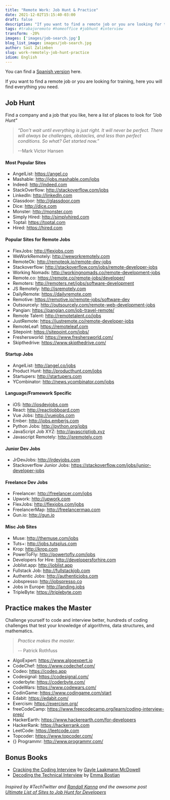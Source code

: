 ```yaml
---
title: "Remote Work: Job Hunt & Practice"
date: 2021-12-02T15:15:40-03:00
draft: false
description: "If you want to find a remote job or you are looking for training, here you will find everything you need"
tags: #trabajoremoto #homeoffice #jobhunt #interview
transform: -20%
images: ['images/job-search.jpg']
blog_list_image: images/job-search.jpg
author: Saúl Zalimben
slug: work-remotely-job-hunt-practice
idiom: English
---
```


You can find a [Spanish version](blog/spanish/posts/trabajo-remoto-busqueda-capacitacion/) here.

If you want to find a remote job or you are looking for training, 
here you will find everything you need.

## Job Hunt

Find a company and a job that you like, here a list of places to look for *"Job Hunt"*

> *“Don’t wait until everything is just right. It will never be perfect. There will always be challenges, obstacles, and less than perfect conditions. So what? Get started now.”*
>
>--Mark Victor Hansen

#### Most Popular Sites
- AngelList: https://angel.co
- Mashable: http://jobs.mashable.com/jobs
- Indeed: http://indeed.com
- StackOverflow: http://stackoverflow.com/jobs 
- LinkedIn: http://linkedIn.com
- Glassdoor: http://glassdoor.com
- Dice: http://dice.com
- Monster: http://monster.com
- Simply Hired: http://simplyhired.com
- Toptal: https://toptal.com
- Hired: https://hired.com

#### Popular Sites for Remote Jobs
- FlexJobs: http://flexjobs.com
- WeWorkRemotely: http://weworkremotely.com
- RemoteOk: http://remoteok.io/remote-dev-jobs 
- Stackoverflow: http://stackoverflow.com/jobs/remote-developer-jobs
- Working Nomads: http://workingnomads.co/remote-development-jobs
- Remote.co: https://remote.co/remote-jobs/developer/
- Remoters: http://remoters.net/jobs/software-development
- JS Remotely: http://jsremotely.com
- DailyRemote: https://dailyremote.com
- Remotive: https://remotive.io/remote-jobs/software-dev
- Outsourcely: http://outsourcely.com/remote-web-development-jobs
- Pangian: https://pangian.com/job-travel-remote/
- Remote Talent: http://remotetalent.co/jobs 
- JustRemote: https://justremote.co/remote-developer-jobs
- RemoteLeaf: https://remoteleaf.com
- Sitepoint: https://sitepoint.com/jobs/
- Freshersworld: https://www.freshersworld.com/
- Skipthedrive: https://www.skipthedrive.com/

#### Startup Jobs
- AngelList: http://angel.co/jobs
- Product Hunt: http://producthunt.com/jobs
- Startupers: http://startupers.com
- YCombinator: http://news.ycombinator.com/jobs

#### Language/Framework Specific
- iOS: http://iosdevjobs.com
- React: http://reactjobboard.com
- Vue Jobs: http://vuejobs.com
- Ember: http://jobs.emberjs.com
- Python Jobs: http://python.org/jobs
- JavaScript Job XYZ: http://javascriptjob.xyz
- Javascript Remotely: http://jsremotely.com

#### Junior Dev Jobs
- JrDevJobs: http://jrdevjobs.com
- Stackoverflow Junior Jobs: https://stackoverflow.com/jobs/junior-developer-jobs

#### Freelance Dev Jobs
- Freelancer: http://freelancer.com/jobs
- Upwork: http://upwork.com
- FlexJobs: http://flexjobs.com/jobs
- FreelancerMap: http://freelancermap.com
- Gun.io: http://gun.io

#### Misc Job Sites
- Muse: http://themuse.com/jobs
- Tuts+: http://jobs.tutsplus.com
- Krop: http://krop.com
- PowerToFly: http://powertofly.com/jobs
- Developers for Hire: http://developersforhire.com 
- Joblist.app: http://joblist.app
- Fullstack Job: http://fullstackjob.com
- Authentic Jobs: http://authenticjobs.com
- Jobspresso: http://jobspresso.co
- Jobs in Europe: http://landing.jobs
- TripleByte: https://triplebyte.com

## Practice makes the Master

Challenge yourself to code and interview better, hundreds of coding challenges that test your knowledge of algorithms, data structures, and mathematics.

> *Practice makes the master.*
>
> -- Patrick Rothfuss

- AlgoExpert: https://www.algoexpert.io
- CodeChef: https://www.codechef.com/
- Codeo: https://codeo.app
- Codesignal: https://codesignal.com/
- coderbyte: https://coderbyte.com/
- CodeWars: https://www.codewars.com/
- CodinGame: https://www.codingame.com/start
- Edabit: https://edabit.com/
- Exercism: https://exercism.org/
- freeCodeCamp: https://www.freecodecamp.org/learn/coding-interview-prep/
- HackerEarth: https://www.hackerearth.com/for-developers
- HackerRank: https://hackerrank.com
- LeetCode: https://leetcode.com
- Topcoder: https://www.topcoder.com/
- {} Programmr: http://www.programmr.com/

## Bonus Books
- [Cracking the Coding Interview](https://www.amazon.com/dp/098478280X/?tag=javamysqlanta-20) by [Gayle Laakmann McDowell](https://www.gayle.com/)
- [Decoding the Technical Interview](https://technicalinterviews.dev/) by [Emma Bostian](https://twitter.com/EmmaBostian?s=20)

 
###### Inspired by #TechTwitter and [Randall Kanna](https://twitter.com/RandallKanna?s=20) and the awesome post [Ultimate List of Sites to Job Hunt for Developers](https://randallkanna.com/job-sites-for-developers/)


